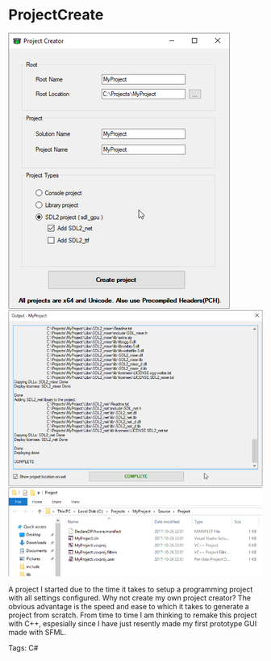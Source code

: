# ProjectCreate
![Application](ProjectCreator-application.png)
![Output](ProjectCreator-output.png)
![Generated project files](ProjectCreator-generated-project.png)

A project I started due to the time it takes to setup a programming project with all settings configured. Why not create my own project creator? The obvious advantage is the speed and ease to which it takes to generate a project from scratch. From time to time I am thinking to remake this project with C++, espesially since I have just resently made my first prototype GUI made with SFML.

Tags: C#
